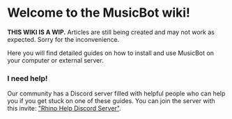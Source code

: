 # Welcome to the MusicBot wiki!

**THIS WIKI IS A WIP.** Articles are still being created and may not work as expected. Sorry for the inconvenience.

Here you will find detailed guides on how to install and use MusicBot on your computer or external server.

### I need help!

Our community has a Discord server filled with helpful people who can help you if you get stuck on one of these guides. You can join the server with this invite: ["Rhino Help Discord Server"](http://discord.me/rhinohelp).